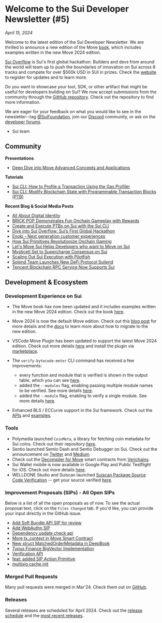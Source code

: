 # Welcome to the Sui Developer Newsletter (#5)

_April 15, 2024_

Welcome to the latest edition of the Sui Developer Newsletter.
We are thrilled to announce a new edition of the Move [book](https://move-book.com), which includes examples written in the new Move 2024 edition.

[Sui Overflow](https://sui.io/overflow) is Sui's first global hackathon. Builders and devs from around the world will team up to push the boundaries of innovation on Sui across 8 tracks and compete for over $500k USD in SUI in prizes. Check the [website](https://sui.io/overflow) to register for updates and to learn more.

Do you want to showcase your tool, SDK, or other artifact that might be useful for developers building on Sui? We now accept submissions from the community through the [GitHub repository](https://github.com/MystenLabs/sui-dev-newsletter/). Check out the repository to find more information.

We are eager for your feedback on what you would like to see in the newsletter--tag [@SuiFoundation](https://twitter.com/@SuiFoundation), join our [Discord](https://discord.gg/sui) community, or ask on the [developer forums](https://forums.sui.io/).

- Sui team

## Community

**Presentations**

- [Deep Dive into Move Advanced Concepts and Applications](https://www.youtube.com/watch?v=jRWwlZHNiKU)

**Tutorials**

- [Sui CLI: How to Profile a Transaction Using the Gas Profiler ](https://www.youtube.com/watch?v=UhkaIiD4XHg)
- [Sui CLI: Modify Blockchain State with Programmable Transaction Blocks (PTB)](https://www.youtube.com/watch?v=C7GmeL3cs4o)

**Recent Blog & Social Media Posts**

- [All About Digital Identity](https://blog.sui.io/digital-decentralized-identity-explained/)
- [BRICK POP Demonstrates Fun Onchain Gameplay with Rewards](https://blog.sui.io/onbuff-brickpop-onchain-game/)
- [Create and Execute PTBs on Sui with the Sui CLI](https://blog.sui.io/write-programmable-transaction-blocks-command-line-interface/)
- [Dive into Sui Overflow: Sui’s First Global Hackathon](https://blog.sui.io/diving-into-sui-overflow/)
- [Enoki - Next generation customer experiences](https://mystenlabs.com/blog/enoki-next-generation-customer-experiences/)
- [How Sui Primitives Revolutionize Onchain Gaming](https://blog.sui.io/sui-primitives-revolutionize-onchain-gaming/)
- [Let's Move Sui Helps Developers who want to Move on Sui](https://blog.sui.io/lets-move-sui-launches/)
- [Mysticeti Set to Supercharge Consensus on Sui](https://blog.sui.io/mysticeti-consensus-reduce-latency/)
- [Scaling Out Sui Execution with Pilotfish](https://blog.sui.io/pilotfish-execution-scalability-blockchain/)
- [Solend Team Launches New DeFi Protocol Suilend](https://blog.sui.io/solend-lending-protocol-suilend-launch/)
- [Tencent Blockchain RPC Service Now Supports Sui](https://blog.sui.io/tencent-cloud-blockchain-rpc/)

## Development & Ecosystem

### Development Experience on Sui

- The Move book has now been updated and it includes examples written in the new Move 2024 edition. Check out the book [here](https://move-book.com/index.html).
- Move 2024 is now the default Move edition. Check out this [blog post](https://blog.sui.io/move-2024-migration-guide/) for more details and the [docs](https://docs.sui.io/guides/developer/advanced/move-2024-migration) to learn more about how to migrate to the new edition.
- VSCode Move Plugin has been updated to support the latest Move 2024 edition. Check out more details [here](https://forums.sui.io/t/move-2024-ide-support/45449) and install the plugin via [marketplace](https://marketplace.visualstudio.com/items?itemName=mysten.move).
- The `verify-bytecode-meter` CLI command has received a few improvements:

  - every function and module that is verified is shown in the output table, which you can see [here](https://github.com/MystenLabs/sui/pull/16963).
  - added the `--modules` flag, enabling passing multiple module names to be verified. See more details [here](https://github.com/MystenLabs/sui/pull/16966).
  - added the `--module` flag, enabling to verify a single module. See more details [here](https://github.com/MystenLabs/sui/pull/16899).

- Enhanced BLS / ECCurve support in the Sui framework. Check out the [APIs](https://github.com/MystenLabs/sui/blob/main/crates/sui-framework/packages/sui-framework/sources/crypto/bls12381.move) and [examples](https://github.com/MystenLabs/sui/blob/main/sui_programmability/examples/crypto/sources/ec_ops.move).

### Tools

- Polymedia launched `CoinMeta`, a library for fetching coin metadata for Sui coins. Check out their repository [here](https://github.com/juzybits/polymedia-coinmeta).
- Sentio launched Sentio Dash and Sentio Debugger on Sui. Check out the announcement on [Twitter](https://twitter.com/sentioxyz/status/1778698440576213478) and [Medium](https://sentioxyz.medium.com/launch-of-sentio-dash-and-debugger-on-sui-01c82dfa8583).
- Check out the [Decompiler for Move](https://github.com/verichains/revela) smart contracts from [Verichains](https://www.verichains.io/).
- Sui Wallet mobile is now available in Google Play and Public Testflight for iOS. Check out more details [here](https://suiwallet.com/).
- WELLDONE Studio and Suiscan launched [Suiscan Package Source Code Verification](https://twitter.com/suiscanofficial/status/1775931534878621737) -- get your source verified [here](https://suiscan.xyz/mainnet/package-verification). 

### Improvement Proposals (SIPs) - All Open SIPs

Below is a list of all the open proposals as of now. To see the actual proposal text, click on the `Files Changed` tab. If you'd like, you can provide your input directly in the GitHub issue.

- [Add Soft Bundle API SIP for review](https://github.com/sui-foundation/sips/pull/19)
- [Add WebAuthn SIP](https://github.com/sui-foundation/sips/pull/9)
- [Dependency update check api](https://github.com/sui-foundation/sips/pull/18)
- [More tx_context in Move Smart Contract](https://github.com/sui-foundation/sips/pull/16)
- [New struct MatchedOrderMetadata in DeepBook](https://github.com/sui-foundation/sips/pull/14)
- [Typus Finance BigVector Implementation](https://github.com/sui-foundation/sips/pull/13)
- [Verification API](https://github.com/sui-foundation/sips/pull/17)
- [feat: added SIP Action Primitive](https://github.com/sui-foundation/sips/pull/11)
- [multisig cache init](https://github.com/sui-foundation/sips/pull/10)

### Merged Pull Requests

Many pull requests were merged in Mar'24. Check them out on [GitHub](https://github.com/search?q=is%3Apr+-author%3Aapp%2Fsui-merge-bot+org%3Amystenlabs+repo%3Asui+is%3Amerged+merged%3A2024-03-01..2024-03-31&type=pullrequests).

### Releases

Several releases are scheduled for April 2024. Check out the [release schedule](https://sui.io/networkinfo) and the [most recent releases](https://github.com/MystenLabs/sui/releases).
